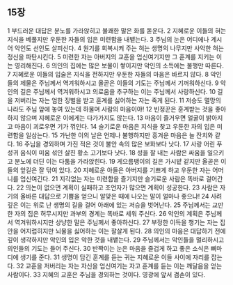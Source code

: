 ## 15장
1 부드러운 대답은 분노를 가라앉히고 불쾌한 말은 화를 돋운다.
2 지혜로운 이들의 혀는 지식을 베풀지만 우둔한 자들의 입은 미련함을 내뱉는다.
3 주님의 눈은 어디에나 계시어 악인도 선인도 살피신다.
4 원기를 회복시켜 주는 혀는 생명의 나무지만 사악한 혀는 정신을 파탄시킨다.
5 미련한 자는 아버지의 교훈을 업신여기지만 그 훈계를 지키는 이는 영리해진다.
6 의인의 집에는 많은 보물이 쌓이지만 악인의 소득에는 불행만 따른다.
7 지혜로운 이들의 입술은 지식을 전하지만 우둔한 자들의 마음은 바르지 않다.
8 악인들의 제물은 주님께서 역겨워하시고 올곧은 이들의 기도는 주님께서 기꺼워하신다.
9 악인의 길은 주님께서 역겨워하시고 의로움을 추구하는 이는 주님께서 사랑하신다.
10 길을 저버리는 자는 엄한 징벌을 받고 훈계를 싫어하는 자는 죽게 된다.
11 저승도 멸망의 나라도 주님 앞에 놓여 있는데 하물며 사람의 마음이야!
12 빈정꾼은 훈계받는 것을 좋아하지 않으며 지혜로운 이에게는 다가가지도 않는다.
13 마음이 즐거우면 얼굴이 밝아지고 마음이 괴로우면 기가 꺾인다.
14 슬기로운 마음은 지식을 찾고 우둔한 자의 입은 미련함을 일삼는다.
15 가난한 이의 날은 언제나 불행하지만 흥겨운 마음은 늘 잔치와 같다.
16 주님을 경외하며 가진 적은 것이 불안 속의 많은 보화보다 낫다.
17 사랑 어린 푸성귀 음식이 미움 섞인 살진 황소 고기보다 낫다.
18 성을 잘 내는 사람은 싸움을 일으키고 분노에 더딘 이는 다툼을 가라앉힌다.
19 게으름뱅이의 길은 가시밭 같지만 올곧은 이들의 앞길은 잘 닦여 있다.
20 지혜로운 아들은 아버지를 기쁘게 하고 우둔한 자는 어머니를 업신여긴다.
21 지각없는 자는 미련함을 즐기지만 슬기로운 사람은 똑바로 걸어간다.
22 의논이 없으면 계획이 실패하고 조언자가 많으면 계획이 성공한다.
23 사람은 자기의 올바른 대답으로 기쁨을 얻으니 알맞은 때에 나오는 말이 얼마나 좋으냐!
24 사려 깊은 이는 위로 난 생명의 길을 걸어 아래에 있는 저승을 벗어난다.
25 주님께서는 교만한 자의 집은 허무시지만 과부의 경계는 똑바로 세워 주신다.
26 악인의 계획은 주님께서 역겨워하시지만 상냥한 말은 주님께서 좋아하신다.
27 부정한 이득을 챙기는 자는 집안을 어지럽히지만 뇌물을 싫어하는 이는 잘살게 된다.
28 의인의 마음은 대답하기 전에 깊이 생각하지만 악인의 입은 악한 것을 내뱉는다.
29 주님께서는 악인들을 멀리하시고 의인들의 기도는 들어 주신다.
30 반짝이는 눈은 마음을 즐겁게 하고 좋은 소식은 뼈마디에 생기를 준다.
31 생명이 담긴 훈계를 듣는 귀는 지혜로운 이들 사이에 자리를 잡는다.
32 교훈을 저버리는 자는 자신을 업신여기는 자고 훈계를 듣는 이는 깨달음을 얻는 사람이다.
33 지혜의 교훈은 주님을 경외하는 것이다. 영광에 앞서 겸손이 있다.
